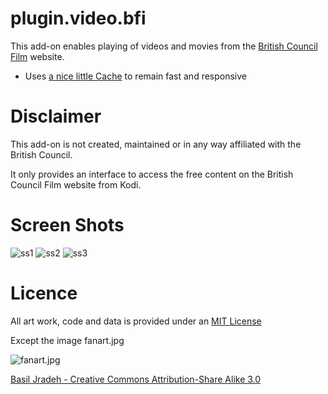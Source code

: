 # plugin.video.bfi

This add-on enables playing of videos and movies from the [British Council Film](http://film.britishcouncil.org) website.

* Uses [a nice little Cache](https://github.com/FraserChapman/cache) to remain fast and responsive

# Disclaimer 

This add-on is not created, maintained or in any way affiliated with the British Council.

It only provides an interface to access the free content on the British Council Film website from Kodi.

# Screen Shots

![ss1](https://github.com/FraserChapman/plugin.video.bfc/raw/master/resources/media/ss1.jpg)
![ss2](https://github.com/FraserChapman/plugin.video.bfc/raw/master/resources/media/ss2.jpg)
![ss3](https://github.com/FraserChapman/plugin.video.bfc/raw/master/resources/media/ss3.jpg)

# Licence 

All art work, code and data is provided under an [MIT License](https://github.com/FraserChapman/plugin.video.bfi/blob/master/LICENSE.txt)

Except the image fanart.jpg

![fanart.jpg](https://upload.wikimedia.org/wikipedia/commons/thumb/d/d7/Phoenix_Auditorium.jpg/1280px-Phoenix_Auditorium.jpg)

[Basil Jradeh - Creative Commons Attribution-Share Alike 3.0](https://en.wikipedia.org/wiki/Phoenix_Cinema#/media/File:Phoenix_Auditorium.jpg)

